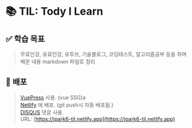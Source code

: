 # 📚 TIL: Tody I Learn  
## ✅ 학습 목표
> 무료인강, 유료인강, 유투브, 기술블로그, 코딩테스트, 알고리즘공부 등을 하며  
> 배운 내용 markdown 파일로 정리

## 🚀 배포
> [VuePress](https://v2.vuepress.vuejs.org/) 사용. (vue SSG)a  
> [Netlify](https://www.netlify.com/) 에 배포. (git push시 자동 배포됨.)  
> [DISQUS](https://blog.disqus.com/) 댓글 사용.  
> URL: [https://jpark6-til.netlify.app](https://jpark6-til.netlify.app)  
